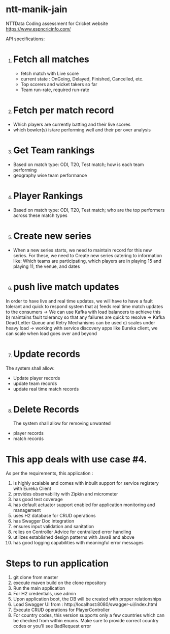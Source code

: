 # ntt-manik-jain
NTTData Coding assessment for Cricket website https://www.espncricinfo.com/

API specifications:
1. # Fetch all matches
   - fetch match with Live score
   - current state : OnGoing, Delayed, Finished, Cancelled, etc.
   - Top scorers and wicket takers so far
   - Team run-rate, required run-rate
  
2. # Fetch per match record
  - Which players are currently batting and their live scores
  - which bowler(s) is/are performing well and their per over analysis

3. # Get Team rankings
  - Based on match type: ODI, T20, Test match; how is each team performing 
  - geography wise team performance

4. # Player Rankings
  - Based on match type: ODI, T20, Test match; who are the top performers across these match types
     
5. # Create new series
  - When a new series starts, we need to maintain record for this new series. For these, we need to Create new series catering to information like: 
  Which teams are participating, which players are in playing 15 and playing 11, the venue, and dates

6. # push live match updates
  In order to have live and real time updates, we will have to have a fault tolerant and quick to respond system that 
  a) feeds real time match updates to the consumers -> We can use Kafka with load balancers to achieve this
  b) maintains fault tolerancy so that any failures are quick to resolve -> Kafka Dead Letter Queue and Retry Mechanisms can be used 
  c) scales under heavy load -> working with service discovery apps like Eureka client, we can scale when load goes over and beyond

7. # Update records
  The system shall allow:
  - Update player records
  - update team records
  - update real time match records

8. # Delete Records
    The system shall allow for removing unwanted
  - player records
  - match records

# This app deals with use case #4.
As per the requirements, this application :

1. is highly scalable and comes with inbuilt support for service registery with Eureka Client
2. provides observability with Zipkin and micrometer
3. has good test coverage
4. has default actuator support enabled for application monitoring and management
5. uses H2 database for CRUD operations
6. has Swagger Doc integration
7. ensures input validation and sanitation
8. relies on Controller Advice for centralized error handling
9. utilizes established design patterns with Java8 and above
10. has good logging capabilities with meaningful error messages

# Steps to run application
1. git clone from master
2. execute maven build on the clone repository
3. Run the main application
4. For H2 credentials, use admin
5. Upon application boot, the DB will be created with proper relationships
6. Load Swagger UI from : http://localhost:8080/swagger-ui/index.html
7. Execute CRUD operations for PlayerController
8. For country codes, this version supports only a few countries which can be checked from within enums. Make sure to provide correct country codes or you'll see BadRequest error
